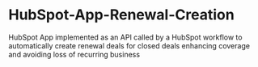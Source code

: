 # HubSpot-App-Renewal-Creation
HubSpot App implemented as an API called by a HubSpot workflow to automatically create renewal deals for closed deals enhancing coverage and avoiding loss of recurring business
